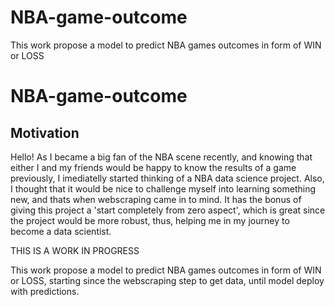 # NBA-game-outcome
This work propose a model to predict NBA games outcomes in form of WIN or LOSS

# NBA-game-outcome

## Motivation

Hello! As I became a big fan of the NBA scene recently, and knowing that either I and my friends would be happy to know the results of a game previously,
I imediatelly started thinking of a NBA data science project.
Also, I thought that it would be nice to challenge myself into learning something new, and thats when webscraping came in to mind. It has the bonus of giving this project a 'start completely from zero aspect', which is great since the project would be more robust, thus, helping me in my journey to become a data scientist.




THIS IS A WORK IN  PROGRESS

This work propose a model to predict NBA games outcomes in form of WIN or LOSS, starting since the webscraping step to get data, until model deploy with predictions.
